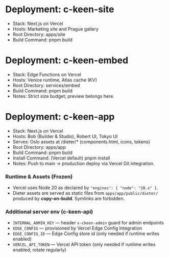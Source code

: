 # Deployment: c-keen-site

- Stack: Next.js on Vercel  
- Hosts: Marketing site and Prague gallery  
- Root Directory: apps/site  
- Build Command: pnpm build

# Deployment: c-keen-embed

- Stack: Edge Functions on Vercel  
- Hosts: Venice runtime, Atlas cache (KV)  
- Root Directory: services/embed  
- Build Command: pnpm build  
- Notes: Strict size budget; preview belongs here.

# Deployment: c-keen-app

- Stack: Next.js on Vercel  
- Hosts: Bob (Builder & Studio), Robert UI, Tokyo UI  
- Serves: Oslo assets at /dieter/* (components.html, icons, tokens)  
- Root Directory: apps/app  
- Build Command: pnpm build  
- Install Command: (Vercel default) pnpm install  
- Notes: Push to main → production deploy via Vercel Git integration.




### Runtime & Assets (Frozen)
- Vercel uses Node 20 as declared by `"engines": { "node": "20.x" }`.  
- Dieter assets are served as static files from `apps/app/public/dieter/` produced by **copy-on-build**. Symlinks are forbidden.
### Additional server env (c-keen-api)
- `INTERNAL_ADMIN_KEY` — header `x-ckeen-admin` guard for admin endpoints
- `EDGE_CONFIG` — provisioned by Vercel Edge Config Integration
- `EDGE_CONFIG_ID` — Edge Config store id (only needed if runtime writes enabled)
- `VERCEL_API_TOKEN` — Vercel API token (only needed if runtime writes enabled; rotate regularly)
